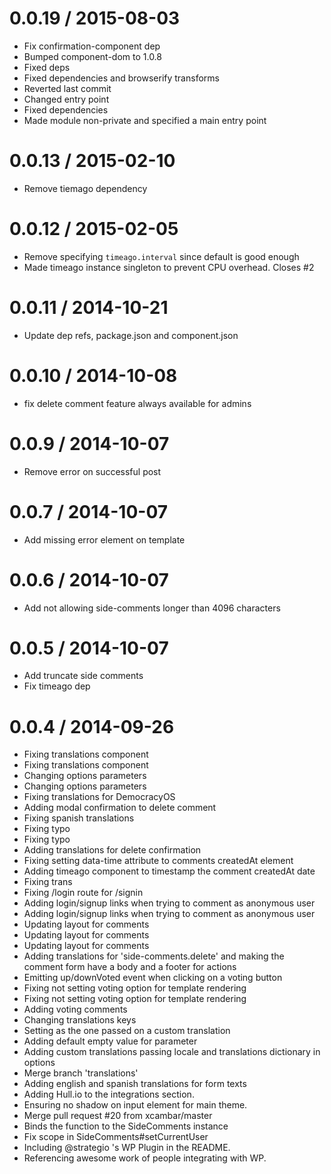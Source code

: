 
0.0.19 / 2015-08-03
===================

  * Fix confirmation-component dep
  * Bumped component-dom to 1.0.8
  * Fixed deps
  * Fixed dependencies and browserify transforms
  * Reverted last commit
  * Changed entry point
  * Fixed dependencies
  * Made module non-private and specified a main entry point

0.0.13 / 2015-02-10
===================

* Remove tiemago dependency

0.0.12 / 2015-02-05
==================

 * Remove specifying `timeago.interval` since default is good enough
 * Made timeago instance singleton to prevent CPU overhead. Closes #2

0.0.11 / 2014-10-21
==================

 * Update dep refs, package.json and component.json

0.0.10 / 2014-10-08
==================

 * fix delete comment feature always available for admins

0.0.9 / 2014-10-07
==================

 * Remove error on successful post

0.0.7 / 2014-10-07
==================

 * Add missing error element on template

0.0.6 / 2014-10-07
==================

 * Add not allowing side-comments longer than 4096 characters

0.0.5 / 2014-10-07
==================

 * Add truncate side comments
 * Fix timeago dep

0.0.4 / 2014-09-26
==================

 * Fixing translations component
 * Fixing translations component
 * Changing options parameters
 * Changing options parameters
 * Fixing translations for DemocracyOS
 * Adding modal confirmation to delete comment
 * Fixing spanish translations
 * Fixing typo
 * Fixing typo
 * Adding translations for delete confirmation
 * Fixing setting data-time attribute to comments createdAt element
 * Adding timeago component to timestamp the comment createdAt date
 * Fixing trans
 * Fixing /login route for /signin
 * Adding login/signup links when trying to comment as anonymous user
 * Adding login/signup links when trying to comment as anonymous user
 * Updating layout for comments
 * Updating layout for comments
 * Updating layout for comments
 * Adding translations for 'side-comments.delete' and making the comment form have a body and a footer for actions
 * Emitting up/downVoted event when clicking on a voting button
 * Fixing not setting voting option for template rendering
 * Fixing not setting voting option for template rendering
 * Adding voting comments
 * Changing translations keys
 * Setting  as the one passed on a custom translation
 * Adding default empty value for  parameter
 * Adding custom translations passing locale and translations dictionary in options
 * Merge branch 'translations'
 * Adding english and spanish translations for form texts
 * Adding Hull.io to the integrations section.
 * Ensuring no shadow on input element for main theme.
 * Merge pull request #20 from xcambar/master
 * Binds the function to the SideComments instance
 * Fix scope in SideComments#setCurrentUser
 * Including @strategio 's WP Plugin in the README.
 * Referencing awesome work of people integrating with WP.
